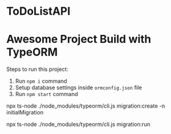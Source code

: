 # ToDoListAPI


# Awesome Project Build with TypeORM

Steps to run this project:

1. Run `npm i` command
2. Setup database settings inside `ormconfig.json` file
3. Run `npm start` command

npx ts-node ./node_modules/typeorm/cli.js migration:create -n initialMigration

npx ts-node ./node_modules/typeorm/cli.js migration:run

